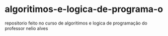 # algoritimos-e-logica-de-programa-o
repositorio feito no curso de algoritimos e logica de programação do professor nelio alves
